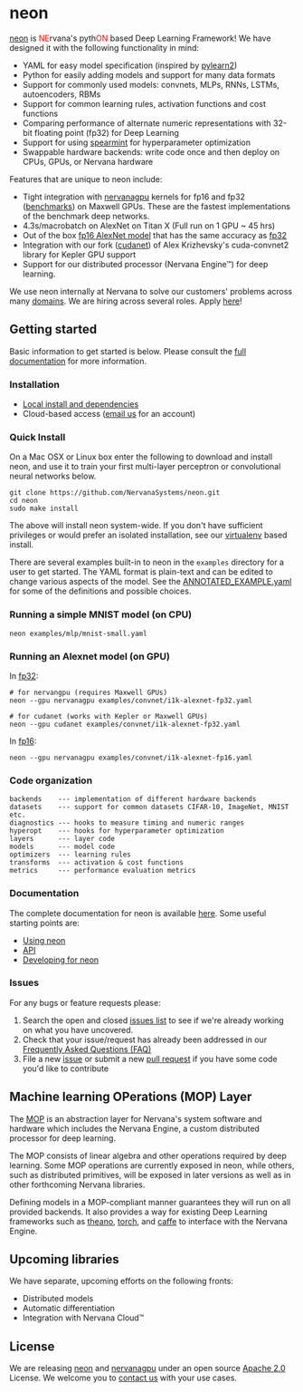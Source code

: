 # neon

[neon](https://github.com/NervanaSystems/neon) is
<span style="color:red;">NE</span>rvana's pyth<span style="color:red;">ON</span>
based Deep Learning Framework! We have designed it with the following
functionality in mind:

* YAML for easy model specification (inspired by [pylearn2](https://github.com/lisa-lab/pylearn2))
* Python for easily adding models and support for many data formats
* Support for commonly used models: convnets, MLPs, RNNs, LSTMs, autoencoders,
  RBMs
* Support for common learning rules, activation functions and cost functions
* Comparing performance of alternate numeric representations with 32-bit floating point (fp32) for
  Deep Learning
* Support for using [spearmint](https://github.com/JasperSnoek/spearmint) for hyperparameter optimization
* Swappable hardware backends: write code once and then deploy on CPUs, GPUs,
  or Nervana hardware

Features that are unique to neon include:

* Tight integration with
  [nervanagpu](https://github.com/NervanaSystems/nervanagpu) kernels for fp16
  and fp32 ([benchmarks](https://github.com/soumith/convnet-benchmarks)) on
  Maxwell GPUs. These are the fastest implementations of the benchmark deep
  networks.
* 4.3s/macrobatch on AlexNet on Titan X (Full run on 1 GPU ~ 45 hrs)
* Out of the box [fp16 AlexNet model](examples/convnet/i1k-alexnet-fp16.yaml)
  that has the same accuracy as [fp32](examples/convnet/i1k-alexnet-fp32.yaml)
* Integration with our fork
  ([cudanet](https://github.com/NervanaSystems/cuda-convnet2)) of Alex
  Krizhevsky's cuda-convnet2 library for Kepler GPU support
* Support for our distributed processor (Nervana Engine&trade;) for deep learning.

We use neon internally at Nervana to solve our customers' problems across many
[domains](http://www.nervanasys.com/products/). We are hiring across several
roles. Apply [here](http://www.nervanasys.com/careers/)!


## Getting started

Basic information to get started is below. Please consult the
[full documentation](http://neon.nervanasys.com/docs/latest) for more
information.


### Installation

* [Local install and dependencies](http://neon.nervanasys.com/docs/latest/installation.html)
* Cloud-based access ([email us](mailto:demo@nervanasys.com) for an account)

### Quick Install

On a Mac OSX or Linux box enter the following to download and install neon,
and use it to train your first multi-layer perceptron
or convolutional neural networks below.

    git clone https://github.com/NervanaSystems/neon.git
    cd neon
    sudo make install
    
The above will install neon system-wide.  If you don't have sufficient
privileges or would prefer an isolated installation, see our
[virtualenv](http://neon.nervanasys.com/docs/latest/installation.htm#virtualenv)
based install.

There are several examples built-in to neon in the `examples` directory for a
user to get started. The YAML format is plain-text and can be edited to change
various aspects of the model. See the
[ANNOTATED\_EXAMPLE.yaml](examples/ANNOTATED_EXAMPLE.yaml) for some of the
definitions and possible choices.


### Running a simple MNIST model (on CPU)

	neon examples/mlp/mnist-small.yaml
	

### Running an Alexnet model (on GPU)

In [fp32](examples/convnet/i1k-alexnet-fp32.yaml):

	# for nervangpu (requires Maxwell GPUs)
	neon --gpu nervanagpu examples/convnet/i1k-alexnet-fp32.yaml
	
	# for cudanet (works with Kepler or Maxwell GPUs)
	neon --gpu cudanet examples/convnet/i1k-alexnet-fp32.yaml
	
In [fp16](examples/convnet/i1k-alexnet-fp16.yaml):

	neon --gpu nervanagpu examples/convnet/i1k-alexnet-fp16.yaml


### Code organization

	backends    --- implementation of different hardware backends
	datasets    --- support for common datasets CIFAR-10, ImageNet, MNIST etc.
	diagnostics --- hooks to measure timing and numeric ranges
	hyperopt    --- hooks for hyperparameter optimization
	layers      --- layer code
	models      --- model code
	optimizers  --- learning rules
	transforms  --- activation & cost functions
	metrics     --- performance evaluation metrics
  

### Documentation

The complete documentation for neon is available
[here](http://neon.nervanasys.com/docs/latest). Some useful starting points are:

* [Using neon](http://neon.nervanasys.com/docs/latest/using_framework.html)
* [API](http://neon.nervanasys.com/docs/latest/api.html)
* [Developing for neon](http://neon.nervanasys.com/docs/latest/developing_framework.html)


### Issues

For any bugs or feature requests please:

1. Search the open and closed
   [issues list](https://github.com/NervanaSystems/neon/issues) to see if we're
   already working on what you have uncovered.
2. Check that your issue/request has already been addressed in our
   [Frequently Asked Questions (FAQ)](http://neon.nervanasys.com/docs/latest/faq.html)
3. File a new [issue](https://github.com/NervanaSystems/neon/issues) or submit
   a new [pull request](https://github.com/NervanaSystems/neon/pulls) if you
   have some code you'd like to contribute


## Machine learning OPerations (MOP) Layer

The [MOP](http://neon.nervanasys.com/docs/latest/ml_operational_layer.html)
is an abstraction layer for Nervana's system software and
hardware which includes the Nervana Engine, a custom distributed
processor for deep learning.

The MOP consists of linear algebra and other operations required by deep
learning. Some MOP operations are currently exposed in neon, while others,
such as distributed primitives, will be exposed in later versions as well as
in other forthcoming Nervana libraries.

Defining models in a MOP-compliant manner guarantees they will run on all
provided backends. It also provides a way for existing Deep Learning frameworks
such as [theano](https://github.com/Theano/Theano),
[torch](https://github.com/torch/torch7), and
[caffe](https://github.com/BVLC/caffe) to interface with the Nervana Engine.


## Upcoming libraries

We have separate, upcoming efforts on the following fronts: 

* Distributed models
* Automatic differentiation
* Integration with Nervana Cloud&trade;
  

## License

We are releasing [neon](https://github.com/NervanaSystems/neon) and
[nervanagpu](https://github.com/NervanaSystems/nervanagpu) under an open source
[Apache 2.0](https://www.apache.org/licenses/LICENSE-2.0) License. We welcome
you to [contact us](mailto:info@nervanasys.com) with your use cases.
